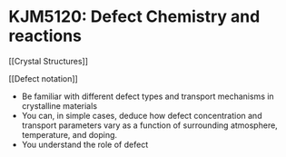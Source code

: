 # KJM5120: Defect Chemistry and reactions

[[Crystal Structures]]

[[Defect notation]]

- Be familiar with different defect types and transport mechanisms in crystalline materials
- You can, in simple cases, deduce how defect concentration and transport parameters vary as a function of surrounding atmosphere, temperature, and doping.
- You understand the role of defect
